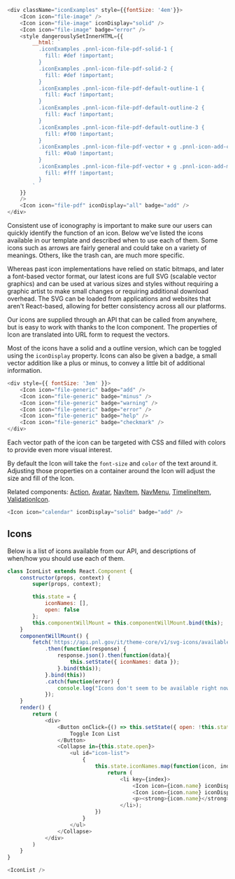 ```js noeditor
<div className="iconExamples" style={{fontSize: '4em'}}>
    <Icon icon="file-image" />
    <Icon icon="file-image" iconDisplay="solid" />
    <Icon icon="file-image" badge="error" />
    <style dangerouslySetInnerHTML={{
        __html: `
          .iconExamples .pnnl-icon-file-pdf-solid-1 {
            fill: #def !important;
          }
          .iconExamples .pnnl-icon-file-pdf-solid-2 {
            fill: #def !important;
          }
          .iconExamples .pnnl-icon-file-pdf-default-outline-1 {
            fill: #acf !important;
          }
          .iconExamples .pnnl-icon-file-pdf-default-outline-2 {
            fill: #acf !important;
          }
          .iconExamples .pnnl-icon-file-pdf-default-outline-3 {
            fill: #f00 !important;
          }
          .iconExamples .pnnl-icon-file-pdf-vector + g .pnnl-icon-add-circle {
            fill: #0a0 !important;
          }
          .iconExamples .pnnl-icon-file-pdf-vector + g .pnnl-icon-add-mark {
            fill: #fff !important;
          }
        `
    }}
    />
    <Icon icon="file-pdf" iconDisplay="all" badge="add" />
</div>
```

Consistent use of iconography is important to make sure our users can quickly identify the function of an icon. Below we’ve listed the icons available in our template and described when to use each of them. Some icons such as arrows are fairly general and could take on a variety of meanings. Others, like the trash can, are much more specific. 

Whereas past icon implementations have relied on static bitmaps, and later a font-based vector format, our latest icons are full SVG (scalable vector graphics) and can be used at various sizes and styles without requiring a graphic artist to make small changes or requiring additional download overhead. The SVG can be loaded from applications and websites that aren't React-based, allowing for better consistency across all our platforms.

Our icons are supplied through an API that can be called from anywhere, but is easy to work with thanks to the Icon component. The properties of Icon are translated into URL form to request the vectors.

Most of the icons have a solid and a outline version, which can be toggled using the `iconDisplay` property. Icons can also be given a badge, a small vector addition like a plus or minus, to convey a little bit of additional information.

```js noeditor
<div style={{ fontSize: '3em' }}>
    <Icon icon="file-generic" badge="add" />
    <Icon icon="file-generic" badge="minus" />
    <Icon icon="file-generic" badge="warning" />
    <Icon icon="file-generic" badge="error" />
    <Icon icon="file-generic" badge="help" />
    <Icon icon="file-generic" badge="checkmark" />
</div>
```

Each vector path of the icon can be targeted with CSS and filled with colors to provide even more visual interest.

By default the Icon will take the `font-size` and  `color` of the text around it. Adjusting those properties on a container around the Icon will adjust the size and fill of the Icon.

Related components: [Action](https://forge.pnl.gov/standards/#/pnnl-react-core/Action), [Avatar](https://forge.pnl.gov/standards/#/pnnl-react-core/Avatar), [NavItem](https://forge.pnl.gov/standards/#/pnnl-react-core/NavItem), [NavMenu](https://forge.pnl.gov/standards/#/pnnl-react-core/NavMenu), [TimelineItem](https://forge.pnl.gov/standards/#/pnnl-react-core/TimelineItem), [ValidationIcon](https://forge.pnl.gov/standards/#/pnnl-react-core/ValidationIcon).

```js
<Icon icon="calendar" iconDisplay="solid" badge="add" />
```


## Icons
Below is a list of icons available from our API, and descriptions of when/how you should use each of them.

```js noeditor
class IconList extends React.Component {
    constructor(props, context) {
        super(props, context);

        this.state = {
            iconNames: [],
            open: false
        };
        this.componentWillMount = this.componentWillMount.bind(this);
    }
    componentWillMount() {
        fetch('https://api.pnl.gov/it/theme-core/v1/svg-icons/available')
            .then(function(response) {
                response.json().then(function(data){
                    this.setState({ iconNames: data });
                }.bind(this));
            }.bind(this))
            .catch(function(error) {
                console.log("Icons don't seem to be available right now.");
            });
    }
    render() {
        return (
            <div>
                <Button onClick={() => this.setState({ open: !this.state.open })}>
                    Toggle Icon List
                </Button>
                <Collapse in={this.state.open}>
                    <ul id="icon-list">
                        {
                            this.state.iconNames.map(function(icon, index){
                                return (
                                    <li key={index}>
                                        <Icon icon={icon.name} iconDisplay="outline" />
                                        <Icon icon={icon.name} iconDisplay="solid" />
                                        <p><strong>{icon.name}</strong> - {icon.description}</p>
                                    </li>);
                            })
                        }
                    </ul>
                </Collapse>
            </div>
        )
    }
}

<IconList />
```